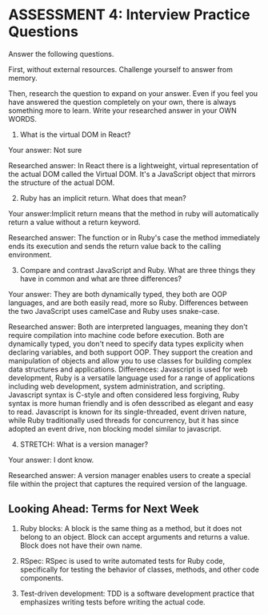 # ASSESSMENT 4: Interview Practice Questions

Answer the following questions.

First, without external resources. Challenge yourself to answer from memory.

Then, research the question to expand on your answer. Even if you feel you have answered the question completely on your own, there is always something more to learn. Write your researched answer in your OWN WORDS.

1. What is the virtual DOM in React?

Your answer: Not sure

Researched answer: In React there is a lightweight, virtual representation of the actual DOM called the Virtual DOM. It's a JavaScript object that mirrors the structure of the actual DOM.

2. Ruby has an implicit return. What does that mean? 

Your answer:Implicit return means that the method in ruby will automatically return a value without a return keyword.

Researched answer: The function or in Ruby's case the method immediately ends its execution and sends the return value back to the calling environment.

3. Compare and contrast JavaScript and Ruby. What are three things they have in common and what are three differences?

Your answer: They are both dynamically typed, they both are OOP languages, and are both easily read, more so Ruby. Differences between the two JavaScript uses camelCase and Ruby uses snake-case.

Researched answer: Both are interpreted languages, meaning they don't require compilation into machine code before execution. Both are dynamically typed, you don't need to specify data types explicity when declaring variables, and both support OOP. They support the creation and manipulation of objects and allow you to use classes for building complex data structures and applications. 
Differences: Javascript is used for web development, Ruby is a versatile language used for a range of applications including web development, system administration, and scripting. Javascript syntax is C-style and often considered less forgiving, Ruby syntax is more human friendly and is ofen desscribed as elegant and easy to read.
Javascript is known for its single-threaded, event driven nature, while Ruby traditionally used threads for concurrency, but it has since adopted an event drive, non blocking model similar to javascript.

4. STRETCH: What is a version manager?

Your answer: I dont know.

Researched answer: A version manager enables users to create a special file within the project that captures the required version of the language.

## Looking Ahead: Terms for Next Week

1. Ruby blocks: A block is the same thing as a method, but it does not belong to an object. Block can accept arguments and returns a value. Block does not have their own name.

2. RSpec: RSpec is used to write automated tests for Ruby code, specifically for testing the behavior of classes, methods, and other code components.

3. Test-driven development: TDD is a software development practice that emphasizes writing tests before writing the actual code.
